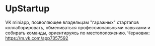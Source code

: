 # UpStartup
VK miniapp, позволяющее владельцам "гаражных" стартапов коллаборировать,  обмениваться профессиональными навыками и собирать команды, ориентируясь по местоположению.
Черновик: https://m.vk.com/app7357592

